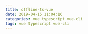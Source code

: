 ```yaml
---
title: offline-ts-vue
date: 2019-04-15 11:04:16
categories: vue typescript vue-cli
tags: vue typescript vue-cli
---
```


